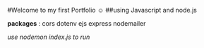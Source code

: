 #Welcome to my first Portfolio ☺️
##using Javascript and node.js

**packages** : 
cors
dotenv
ejs
express
nodemailer

*use nodemon index.js to run*


